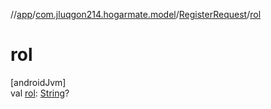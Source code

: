 //[app](../../../index.md)/[com.jluqgon214.hogarmate.model](../index.md)/[RegisterRequest](index.md)/[rol](rol.md)

# rol

[androidJvm]\
val [rol](rol.md): [String](https://kotlinlang.org/api/latest/jvm/stdlib/kotlin-stdlib/kotlin/-string/index.html)?
